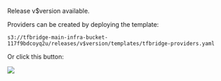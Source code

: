 Release v$version available.

Providers can be created by deploying the template:

`s3://tfbridge-main-infra-bucket-117f9bdcoyq2u/releases/v$version/templates/tfbridge-providers.yaml`

Or click this button:

<a href="https://console.aws.amazon.com/cloudformation/home?#/stacks/new?&templateURL=https://s3.amazonaws.com/tfbridge-main-infra-bucket-117f9bdcoyq2u/releases/v$version/templates/tfbridge-providers.yaml&stackName=tfbridge" target="_blank"><img src="https://s3.amazonaws.com/cloudformation-examples/cloudformation-launch-stack.png"></a>
